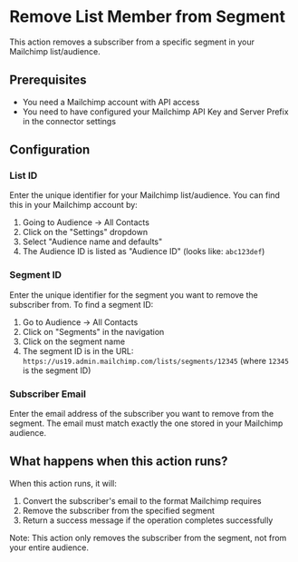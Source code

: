 # Remove List Member from Segment

This action removes a subscriber from a specific segment in your Mailchimp list/audience.

## Prerequisites

- You need a Mailchimp account with API access
- You need to have configured your Mailchimp API Key and Server Prefix in the connector settings

## Configuration

### List ID
Enter the unique identifier for your Mailchimp list/audience. You can find this in your Mailchimp account by:
1. Going to Audience → All Contacts
2. Click on the "Settings" dropdown
3. Select "Audience name and defaults"
4. The Audience ID is listed as "Audience ID" (looks like: `abc123def`)

### Segment ID
Enter the unique identifier for the segment you want to remove the subscriber from. To find a segment ID:
1. Go to Audience → All Contacts
2. Click on "Segments" in the navigation
3. Click on the segment name
4. The segment ID is in the URL: `https://us19.admin.mailchimp.com/lists/segments/12345` (where `12345` is the segment ID)

### Subscriber Email
Enter the email address of the subscriber you want to remove from the segment. The email must match exactly the one stored in your Mailchimp audience.

## What happens when this action runs?

When this action runs, it will:
1. Convert the subscriber's email to the format Mailchimp requires
2. Remove the subscriber from the specified segment
3. Return a success message if the operation completes successfully

Note: This action only removes the subscriber from the segment, not from your entire audience.